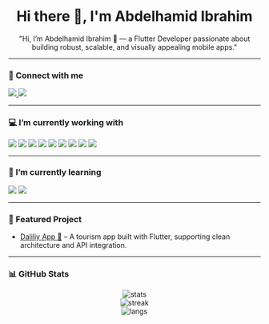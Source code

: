<h1 align="center">Hi there 👋, I'm Abdelhamid Ibrahim</h1>
<p align="center">
"Hi, I’m Abdelhamid Ibrahim 👋 — a Flutter Developer passionate about building robust, scalable, and visually appealing mobile apps."
</p>

---

### 🔗 Connect with me
<p align="left">
  <a href="https://www.linkedin.com/in/abd-el-hamid-shahin-7a035b268" target="_blank">
    <img src="https://img.shields.io/badge/LinkedIn-0A66C2?style=for-the-badge&logo=linkedin&logoColor=white"/>
  </a>
  <a href="mailto:abdelhamid.shahin0@gmail.com">
    <img src="https://img.shields.io/badge/Gmail-D14836?style=for-the-badge&logo=gmail&logoColor=white"/>
  </a>
</p>

---

### 💻 I’m currently working with
<p>
  <img src="https://img.shields.io/badge/Dart-0175C2?style=for-the-badge&logo=dart&logoColor=white"/>
  <img src="https://img.shields.io/badge/Flutter-02569B?style=for-the-badge&logo=flutter&logoColor=white"/>
  <img src="https://img.shields.io/badge/Firebase-FFCA28?style=for-the-badge&logo=firebase&logoColor=black"/>
  <img src="https://img.shields.io/badge/REST%20API-005571?style=for-the-badge&logo=postman&logoColor=white"/>
  <img src="https://img.shields.io/badge/Git-F05032?style=for-the-badge&logo=git&logoColor=white"/>
  <img src="https://img.shields.io/badge/Cubit-5C2D91?style=for-the-badge&logo=flutter&logoColor=white"/>
  <img src="https://img.shields.io/badge/Supabase-3ECF8E?style=for-the-badge&logo=supabase&logoColor=white"/>
  <img src="https://img.shields.io/badge/OOP-FF6F00?style=for-the-badge&logo=java&logoColor=white"/>
  <img src="https://img.shields.io/badge/SOLID-000000?style=for-the-badge&logo=dependabot&logoColor=white"/>
</p>

---

### 🌱 I’m currently learning
<p>
  <img src="https://img.shields.io/badge/BLoC-0175C2?style=for-the-badge&logo=flutter&logoColor=white"/>
  <img src="https://img.shields.io/badge/Clean%20Code-4CAF50?style=for-the-badge&logo=readthedocs&logoColor=white"/>
</p>

---

### 🚀 Featured Project
- [Daliliy App 📱](https://github.com/AbdElhamidShahin/daliliy_App) – A tourism app built with Flutter, supporting clean architecture and API integration.  

---

### 📊 GitHub Stats
<p align="center">
  <img src="https://github-readme-stats.vercel.app/api?username=AbdElhamidShahin&show_icons=true&theme=radical" alt="stats"/>
  <br>
  <img src="https://github-readme-streak-stats.herokuapp.com/?user=AbdElhamidShahin&theme=radical" alt="streak"/>
  <br>
  <img src="https://github-readme-stats.vercel.app/api/top-langs/?username=AbdElhamidShahin&layout=compact&theme=radical" alt="langs"/>
</p>
